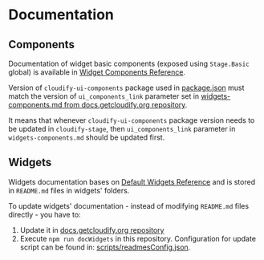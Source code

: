 # Documentation

## Components
Documentation of widget basic components (exposed using `Stage.Basic` global) is available in 
[Widget Components Reference](https://docs.cloudify.co/staging/dev/developer/writing_widgets/widgets-components/).

Version of `cloudify-ui-components` package used in [package.json](../package.json) 
must match the version of `ui_components_link` parameter set in 
[widgets-components.md from docs.getcloudify.org repository](https://raw.githubusercontent.com/cloudify-cosmo/docs.getcloudify.org/master/content/developer/writing_widgets/widgets-components.md).

It means that whenever `cloudify-ui-components` package version needs to be updated in `cloudify-stage`, 
then `ui_components_link` parameter in `widgets-components.md` should be updated first.

## Widgets
Widgets documentation bases on 
[Default Widgets Reference](https://docs.cloudify.co/staging/dev/working_with/console/default-widgets-ref/) 
and is stored in `README.md` files in widgets' folders.

To update widgets' documentation - instead of modifying `README.md` files directly - you have to:
1. Update it in [docs.getcloudify.org repository](https://github.com/cloudify-cosmo/docs.getcloudify.org/tree/master/content/working_with/console/widgets) 
2. Execute `npm run docWidgets` in this repository. Configuration for update script can be found in: 
   [scripts/readmesConfig.json](./../scripts/readmesConfig.json). 
